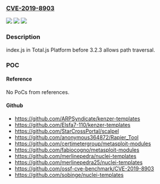 ### [CVE-2019-8903](https://cve.mitre.org/cgi-bin/cvename.cgi?name=CVE-2019-8903)
![](https://img.shields.io/static/v1?label=Product&message=n%2Fa&color=blue)
![](https://img.shields.io/static/v1?label=Version&message=n%2Fa&color=blue)
![](https://img.shields.io/static/v1?label=Vulnerability&message=n%2Fa&color=brighgreen)

### Description

index.js in Total.js Platform before 3.2.3 allows path traversal.

### POC

#### Reference
No PoCs from references.

#### Github
- https://github.com/ARPSyndicate/kenzer-templates
- https://github.com/Elsfa7-110/kenzer-templates
- https://github.com/StarCrossPortal/scalpel
- https://github.com/anonymous364872/Rapier_Tool
- https://github.com/certimetergroup/metasploit-modules
- https://github.com/fabiocogno/metasploit-modules
- https://github.com/merlinepedra/nuclei-templates
- https://github.com/merlinepedra25/nuclei-templates
- https://github.com/ossf-cve-benchmark/CVE-2019-8903
- https://github.com/sobinge/nuclei-templates

